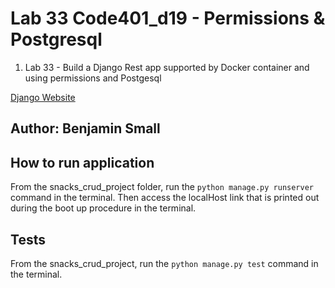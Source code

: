 # Lab 33 Code401_d19 - Permissions & Postgresql

1. Lab 33 - Build a Django Rest app supported by Docker container and using permissions and Postgesql

[Django Website]()

## Author: Benjamin Small

## How to run application

From the snacks_crud_project folder, run the `python manage.py runserver` command in the terminal. Then access the localHost link that is printed out during the boot up procedure in the terminal.

## Tests

From the snacks_crud_project, run the `python manage.py test` command in the terminal.
